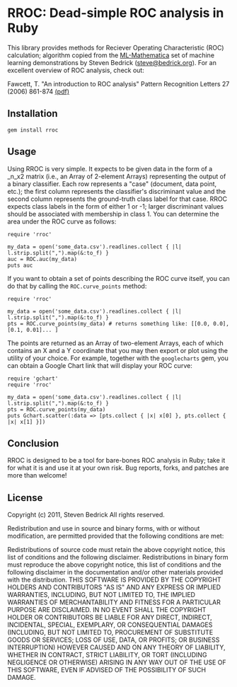 RROC: Dead-simple ROC analysis in Ruby
==========

This library provides methods for Reciever Operating Characteristic (ROC) calculation; algorithm copied from the [ML-Mathematica](http://www.bioinf.jku.at/software/ML-Math/) set of machine learning demonstrations by Steven Bedrick ([steve@bedrick.org](mailto:steve@bedrick.org)). For an excellent overview of ROC analysis, check out:

Fawcett, T. "An introduction to ROC analysis" Pattern Recognition Letters 27 (2006) 861-874 [(pdf)](https://cours.etsmtl.ca/sys828/REFS/A1/Fawcett_PRL2006.pdf)

Installation
--------

    gem install rroc

Usage
--------

Using RROC is very simple. It expects to be given data in the form of a _n_x2 matrix (i.e., an Array of 2-element Arrays) representing the output of a binary classifier. Each row represents a "case" (document, data point, etc.); the first column represents the classifier's discriminant value and the second column represents the ground-truth class label for that case. RROC expects class labels in the form of either 1 or -1; larger discriminant values should be associated with membership in class 1. You can determine the area under the ROC curve as follows:

    require 'rroc'
    
    my_data = open('some_data.csv').readlines.collect { |l| l.strip.split(",").map(&:to_f) }
    auc = ROC.auc(my_data)
    puts auc
    
If you want to obtain a set of points describing the ROC curve itself, you can do that by calling the `ROC.curve_points` method:

    require 'rroc'

    my_data = open('some_data.csv').readlines.collect { |l| l.strip.split(",").map(&:to_f) }
    pts = ROC.curve_points(my_data) # returns something like: [[0.0, 0.0], [0.1, 0.01]... ]
    
The points are returned as an Array of two-element Arrays, each of which contains an X and a Y coordinate that you may then export or plot using the utility of your choice. For example, together with the `googlecharts` gem, you can obtain a Google Chart link that will display your ROC curve:


    require 'gchart' 
    require 'rroc'

    my_data = open('some_data.csv').readlines.collect { |l| l.strip.split(",").map(&:to_f) }
    pts = ROC.curve_points(my_data)
    puts Gchart.scatter(:data => [pts.collect { |x| x[0] }, pts.collect { |x| x[1] }])

Conclusion
---------
RROC is designed to be a tool for bare-bones ROC analysis in Ruby; take it for what it is and use it at your own risk. Bug reports, forks, and patches are more than welcome!

License
----------
Copyright (c) 2011, Steven Bedrick
All rights reserved.

Redistribution and use in source and binary forms, with or without modification, are permitted provided that the following conditions are met:

Redistributions of source code must retain the above copyright notice, this list of conditions and the following disclaimer.
Redistributions in binary form must reproduce the above copyright notice, this list of conditions and the following disclaimer in the documentation and/or other materials provided with the distribution.
THIS SOFTWARE IS PROVIDED BY THE COPYRIGHT HOLDERS AND CONTRIBUTORS "AS IS" AND ANY EXPRESS OR IMPLIED WARRANTIES, INCLUDING, BUT NOT LIMITED TO, THE IMPLIED WARRANTIES OF MERCHANTABILITY AND FITNESS FOR A PARTICULAR PURPOSE ARE DISCLAIMED. IN NO EVENT SHALL THE COPYRIGHT HOLDER OR CONTRIBUTORS BE LIABLE FOR ANY DIRECT, INDIRECT, INCIDENTAL, SPECIAL, EXEMPLARY, OR CONSEQUENTIAL DAMAGES (INCLUDING, BUT NOT LIMITED TO, PROCUREMENT OF SUBSTITUTE GOODS OR SERVICES; LOSS OF USE, DATA, OR PROFITS; OR BUSINESS INTERRUPTION) HOWEVER CAUSED AND ON ANY THEORY OF LIABILITY, WHETHER IN CONTRACT, STRICT LIABILITY, OR TORT (INCLUDING NEGLIGENCE OR OTHERWISE) ARISING IN ANY WAY OUT OF THE USE OF THIS SOFTWARE, EVEN IF ADVISED OF THE POSSIBILITY OF SUCH DAMAGE.

